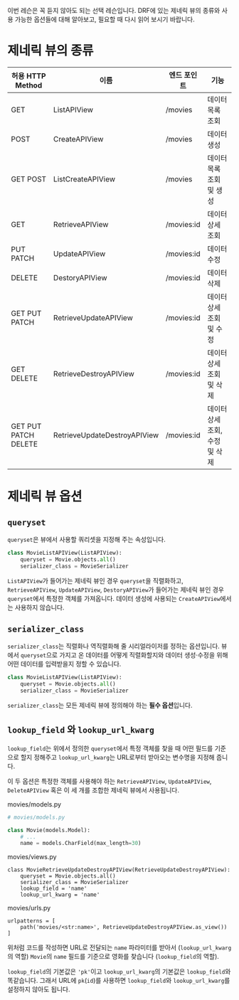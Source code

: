 ﻿이번 레슨은 꼭 듣지 않아도 되는 선택 레슨입니다. DRF에 있는 제네릭 뷰의 종류와 사용 가능한 옵션들에 대해 알아보고, 필요할 때 다시 읽어 보시기 바랍니다.

# 제네릭 뷰의 종류

|허용 HTTP Method|이름|엔드 포인트|기능|
|-|-|-|-|
|GET|ListAPIView|/movies|데이터 목록 조회|
|POST|CreateAPIView|/movies|데이터 생성|
|GET POST|ListCreateAPIView|/movies|데이터 목록 조회 및 생성|
|GET|RetrieveAPIView|/movies:id|데이터 상세 조회|
|PUT PATCH|UpdateAPIView|/movies:id|데이터 수정|
|DELETE|DestoryAPIView|/movies:id|데이터 삭제|
|GET PUT PATCH|RetrieveUpdateAPIView|/movies:id|데이터 상세 조회 및 수정|
|GET DELETE|RetrieveDestroyAPIView|/movies:id|데이터 상세 조회 및 삭제|
|GET PUT PATCH DELETE|RetrieveUpdateDestroyAPIView|/movies:id|데이터 상세 조회, 수정 및 삭제|

# 제네릭 뷰 옵션

## `queryset`

`queryset`은 뷰에서 사용할 쿼리셋을 지정해 주는 속성입니다.

```python
class MovieListAPIView(ListAPIView):
    queryset = Movie.objects.all()
    serializer_class = MovieSerializer

```

`ListAPIView`가 들어가는 제네릭 뷰인 경우 `queryset`을 직렬화하고, `RetrieveAPIView`, `UpdateAPIView`, `DestoryAPIView`가 들어가는 제네릭 뷰인 경우 `queryset`에서 특정한 객체를 가져옵니다. 데이터 생성에 사용되는 `CreateAPIView`에서는 사용하지 않습니다.

## `serializer_class`

`serializer_class`는 직렬화나 역직렬화해 줄 시리얼라이저를 정하는 옵션입니다. 뷰에서 `queryset`으로 가지고 온 데이터를 어떻게 직렬화할지와 데이터 생성·수정을 위해 어떤 데이터를 입력받을지 정할 수 있습니다.

```python
class MovieListAPIView(ListAPIView):
    queryset = Movie.objects.all()
    serializer_class = MovieSerializer

```

`serializer_class`는 모든 제네릭 뷰에 정의해야 하는 **필수 옵션**입니다.

## `lookup_field`  와  `lookup_url_kwarg`

`lookup_field`는 위에서 정의한 `queryset`에서 특정 객체를 찾을 때 어떤 필드를 기준으로 할지 정해주고 `lookup_url_kwarg`는 URL로부터 받아오는 변수명을 지정해 줍니다.

이 두 옵션은 특정한 객체를 사용해야 하는 `RetrieveAPIView`, `UpdateAPIView`, `DeleteAPIView` 혹은 이 세 개를 조합한 제네릭 뷰에서 사용됩니다.

movies/models.py

```python
# movies/models.py

class Movie(models.Model):
    # ...
    name = models.CharField(max_length=30)

```

movies/views.py

```
class MovieRetrieveUpdateDestroyAPIView(RetrieveUpdateDestroyAPIView):
    queryset = Movie.objects.all()
    serializer_class = MovieSerializer
    lookup_field = 'name'
    lookup_url_kwarg = 'name'

```

movies/urls.py

```
urlpatterns = [
    path('movies/<str:name>', RetrieveUpdateDestroyAPIView.as_view())
]

```

  

위처럼 코드를 작성하면 URL로 전달되는 `name` 파라미터를 받아서 (`lookup_url_kwarg`의 역할) `Movie`의 `name` 필드를 기준으로 영화를 찾습니다 (`lookup_field`의 역할).

`lookup_field`의 기본값은 `'pk'`이고 `lookup_url_kwarg`의 기본값은 `lookup_field`와 똑같습니다. 그래서 URL에 `pk`(`id`)를 사용하면 `lookup_field`와 `lookup_url_kwarg`를 설정하지 않아도 됩니다.
